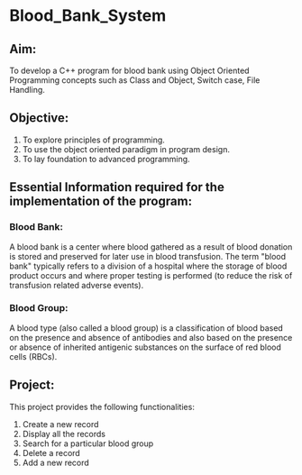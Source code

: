 # Blood_Bank_System

## Aim: 
To develop a C++ program for blood bank using Object Oriented Programming concepts such as Class and Object, Switch case, File Handling.

## Objective:
1. To explore principles of programming.
2. To use the object oriented paradigm in program design.
3. To lay foundation to advanced programming.

## Essential Information required for the implementation of the program:

### Blood Bank:
A blood bank is a center where blood gathered as a result of blood donation is stored and preserved for later use in blood transfusion. The term "blood bank" typically refers to a division of a hospital where the storage of blood product occurs and where proper testing is performed (to reduce the risk of transfusion related adverse events).
### Blood Group:
A blood type (also called a blood group) is a classification of blood based on the presence and absence of antibodies and also based on the presence or absence of inherited antigenic substances on the surface of red blood cells (RBCs). 

## Project:
This project provides the following functionalities:
1.	Create a new record
2.	Display all the records
3.	Search for a particular blood group
4.	Delete a record
5.	Add a new record
